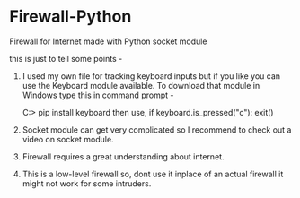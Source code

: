 # Firewall-Python
Firewall for Internet made with Python socket module

this is just to tell some points -
1. I used my own file for tracking keyboard inputs but if you like you can use the Keyboard module available. To download that module in Windows type this in command prompt -

   C:> pip install keyboard
   then use,
   if keyboard.is_pressed("c"):
      exit()

3. Socket module can get very complicated so I recommend to check out a video on socket module.
4. Firewall requires a great understanding about internet.
5. This is a low-level firewall so, dont use it inplace of an actual firewall it might not work for some intruders.
